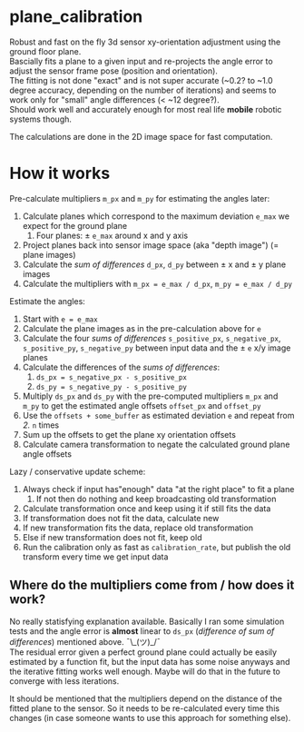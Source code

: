 # plane_calibration
Robust and fast on the fly 3d sensor xy-orientation adjustment using the ground floor plane.  
Bascially fits a plane to a given input and re-projects the angle error to adjust the sensor frame pose (position and orientation).  
The fitting is not done "exact" and is not super accurate (~0.2? to ~1.0 degree accuracy, depending on the number of iterations) and seems to work only for "small" angle differences (< ~12 degree?).  
Should work well and accurately enough for most real life __mobile__ robotic systems though.

The calculations are done in the 2D image space for fast computation.

# How it works

Pre-calculate multipliers ``m_px`` and ``m_py`` for estimating the angles later:

1. Calculate planes which correspond to the maximum deviation ``e_max`` we expect for the ground plane
   1. Four planes: ± ``e_max`` around x and y axis
1. Project planes back into sensor image space (aka "depth image") (= plane images)
1. Calculate the *sum of differences* ``d_px``, ``d_py`` between ± x and ± y plane images
1. Calculate the multipliers with ``m_px = e_max / d_px``, ``m_py = e_max / d_py``

Estimate the angles:
1. Start with ``e = e_max``
2. Calculate the plane images as in the pre-calculation above for ``e``
3. Calculate the four *sums of differences* ``s_positive_px``, ``s_negative_px``, ``s_positive_py``, ``s_negative_py`` between input data and the ± ``e`` x/y image planes
4. Calculate the differences of the *sums of differences*:
   1. ``ds_px = s_negative_px - s_positive_px``
   2. ``ds_py = s_negative_py - s_positive_py``
5. Multiply ``ds_px`` and ``ds_py`` with the pre-computed multipliers ``m_px`` and ``m_py`` to get the estimated angle offsets ``offset_px`` and ``offset_py``
6. Use the ``offsets + some_buffer`` as estimated deviation ``e`` and repeat from _2._ ``n`` times
7. Sum up the offsets to get the plane xy orientation offsets
8. Calculate camera transformation to negate the calculated ground plane angle offsets

Lazy / conservative update scheme:
1. Always check if input has"enough" data "at the right place" to fit a plane
   1. If not then do nothing and keep broadcasting old transformation
2. Calculate transformation once and keep using it if still fits the data
3. If transformation does not fit the data, calculate new
4. If new transformation fits the data, replace old transformation
5. Else if new transformation does not fit, keep old
6. Run the calibration only as fast as ``calibration_rate``, but publish the old transform every time we get input data

## Where do the multipliers come from / how does it work?
No really statisfying explanation available. Basically I ran some simulation tests and the angle error is __almost__ linear to ``ds_px`` (_difference of sum of differences_) mentioned above. ¯\\_(ツ)\_/¯    
The residual error given a perfect ground plane could actually be easily estimated by a function fit, but the input data has some noise anyways and the iterative fitting works well enough. Maybe will do that in the future to converge with less iterations. 

It should be mentioned that the multipliers depend on the distance of the fitted plane to the sensor. So it needs to be re-calculated every time this changes (in case someone wants to use this approach for something else).
